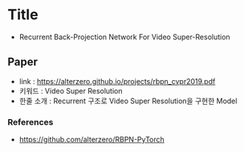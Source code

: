 ﻿# Title
- Recurrent Back-Projection Network For Video Super-Resolution
## Paper

- link : https://alterzero.github.io/projects/rbpn_cvpr2019.pdf
- 키워드 : Video Super Resolution
- 한줄 소개 : Recurrent 구조로 Video Super Resolution을 구현한 Model



### References
 - https://github.com/alterzero/RBPN-PyTorch

